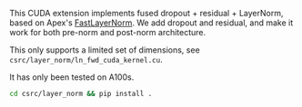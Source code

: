 This CUDA extension implements fused dropout + residual + LayerNorm, based on
Apex's [FastLayerNorm](https://github.com/NVIDIA/apex/tree/master/apex/contrib/layer_norm).
We add dropout and residual, and make it work for both pre-norm and post-norm architecture.

This only supports a limited set of dimensions, see `csrc/layer_norm/ln_fwd_cuda_kernel.cu`.

It has only been tested on A100s.

```sh
cd csrc/layer_norm && pip install .
```
